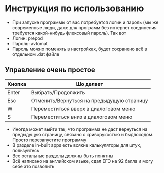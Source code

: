 # Инструкция по использованию
* При запуске программы от вас потребуется логин и пароль (мы же современные люди, даже для программ без интернет соединения требуется какой-нибудь флексовый пароль). Так вот
* Логин: prepod
* Пароль: avtomat
* Пароль можно поменять в настройках, будет сохранено всё в отдельном .dat файле
## Управление очень простое
Кнопка | Шо делает
-------|----------
Enter | Выбрать/Продолжить
Esc | Отменить/Вернуться на предыдущую страницу
W | Переместиться вверх в диалоговом меню
S | Переместиться вниз в диалоговом меню
* Иногда может выйти так, что программа не даст вернуться на предыдущую страницу, связано с криворукостью и быдлокодом. Просто перезапустите программу
* В разделе in-built apps есть всякие калькуляторы для штук, пользуйтесь
* Все остальные разделы должны быть понятны
* Всё написано на английском языке, сдал ЕГЭ на 92 балла и могу себе это позволить
